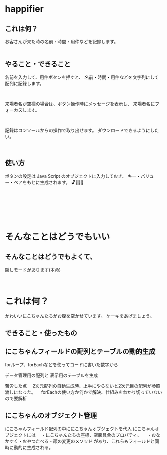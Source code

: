 # happifier


## これは何？

お客さんが来た時の名前・時間・用件などを記録します。
<br>
<br>



## やること・できること

名前を入力して、用件ボタンを押すと、
名前・時間・用件などを文字列にして配列に記録します。

<br>

来場者名が空欄の場合は、ボタン操作時にメッセージを表示し、
来場者名にフォーカスします。

<br>

記録はコンソールからの操作で取り出せます。
ダウンロードできるようにしたい。

<br>


## 使い方

ボタンの設定は Java Script のオブジェクトに入力しておき、
キー・バリュー・ペアをもとに生成されます。
🔓🔢🍐😋

<br>
<br>
<br>
<br>
<br>


# そんなことはどうでもいい

## そんなことはどうでもよくて、

隠しモードがあります(本命)

<br>

# これは何？
かわいいにこちゃんたちがお腹を空かせています。
ケーキをあげましょう。

## できること・使ったもの

## にこちゃんフィールドの配列とテーブルの動的生成

forループ、forEachなどを使ってコードに書いた数字から

データ管理用の配列と
表示用のテーブルを生成

苦労した点
　2次元配列の自動生成時、上手にやらないと2次元目の配列が参照渡しになった。
　forEachの使い方か何かで解決、仕組みをわかり切っていないので要解析

## にこちゃんのオブジェクト管理

にこちゃんフィールド配列の中ににこちゃんオブジェクトを代入
にこちゃんオブジェクトには
　・にこちゃんたちの座標、空腹具合のプロパティ、
　・おなかすく・おやつたべる・顔の変更のメソッド
があり、これらもフィールドと同時に動的に生成される。
